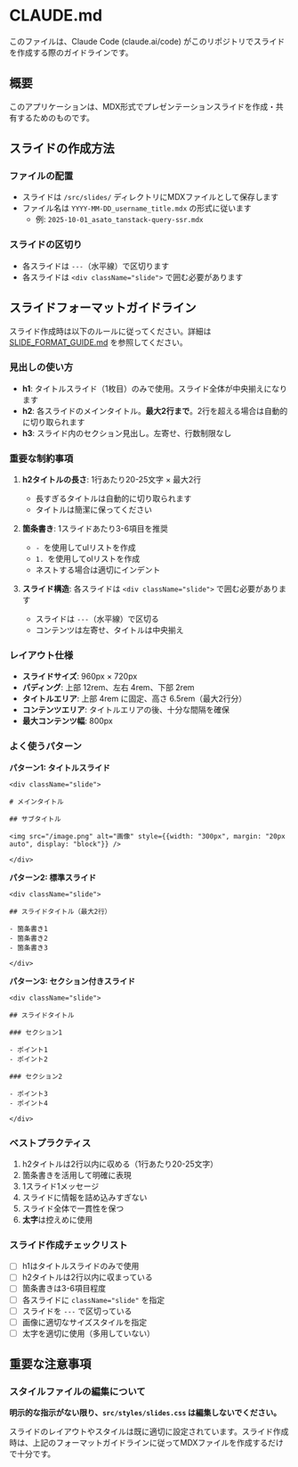 # CLAUDE.md

このファイルは、Claude Code (claude.ai/code) がこのリポジトリでスライドを作成する際のガイドラインです。

## 概要

このアプリケーションは、MDX形式でプレゼンテーションスライドを作成・共有するためのものです。

## スライドの作成方法

### ファイルの配置
- スライドは `/src/slides/` ディレクトリにMDXファイルとして保存します
- ファイル名は `YYYY-MM-DD_username_title.mdx` の形式に従います
  - 例: `2025-10-01_asato_tanstack-query-ssr.mdx`

### スライドの区切り
- 各スライドは `---`（水平線）で区切ります
- 各スライドは `<div className="slide">` で囲む必要があります

## スライドフォーマットガイドライン

スライド作成時は以下のルールに従ってください。詳細は [SLIDE_FORMAT_GUIDE.md](SLIDE_FORMAT_GUIDE.md) を参照してください。

### 見出しの使い方

- **h1**: タイトルスライド（1枚目）のみで使用。スライド全体が中央揃えになります
- **h2**: 各スライドのメインタイトル。**最大2行まで**。2行を超える場合は自動的に切り取られます
- **h3**: スライド内のセクション見出し。左寄せ、行数制限なし

### 重要な制約事項

1. **h2タイトルの長さ**: 1行あたり20-25文字 × 最大2行
   - 長すぎるタイトルは自動的に切り取られます
   - タイトルは簡潔に保ってください

2. **箇条書き**: 1スライドあたり3-6項目を推奨
   - `- `を使用してulリストを作成
   - `1. `を使用してolリストを作成
   - ネストする場合は適切にインデント

3. **スライド構造**: 各スライドは `<div className="slide">` で囲む必要があります
   - スライドは `---`（水平線）で区切る
   - コンテンツは左寄せ、タイトルは中央揃え

### レイアウト仕様

- **スライドサイズ**: 960px × 720px
- **パディング**: 上部 12rem、左右 4rem、下部 2rem
- **タイトルエリア**: 上部 4rem に固定、高さ 6.5rem（最大2行分）
- **コンテンツエリア**: タイトルエリアの後、十分な間隔を確保
- **最大コンテンツ幅**: 800px

### よく使うパターン

**パターン1: タイトルスライド**
```mdx
<div className="slide">

# メインタイトル

## サブタイトル

<img src="/image.png" alt="画像" style={{width: "300px", margin: "20px auto", display: "block"}} />

</div>
```

**パターン2: 標準スライド**
```mdx
<div className="slide">

## スライドタイトル（最大2行）

- 箇条書き1
- 箇条書き2
- 箇条書き3

</div>
```

**パターン3: セクション付きスライド**
```mdx
<div className="slide">

## スライドタイトル

### セクション1

- ポイント1
- ポイント2

### セクション2

- ポイント3
- ポイント4

</div>
```

### ベストプラクティス

1. h2タイトルは2行以内に収める（1行あたり20-25文字）
2. 箇条書きを活用して明確に表現
3. 1スライド1メッセージ
4. スライドに情報を詰め込みすぎない
5. スライド全体で一貫性を保つ
6. **太字**は控えめに使用

### スライド作成チェックリスト

- [ ] h1はタイトルスライドのみで使用
- [ ] h2タイトルは2行以内に収まっている
- [ ] 箇条書きは3-6項目程度
- [ ] 各スライドに `className="slide"` を指定
- [ ] スライドを `---` で区切っている
- [ ] 画像に適切なサイズスタイルを指定
- [ ] 太字を適切に使用（多用していない）

## 重要な注意事項

### スタイルファイルの編集について

**明示的な指示がない限り、`src/styles/slides.css` は編集しないでください。**

スライドのレイアウトやスタイルは既に適切に設定されています。スライド作成時は、上記のフォーマットガイドラインに従ってMDXファイルを作成するだけで十分です。